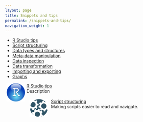 ```yaml
---
layout: page
title: Snippets and tips
permalink: /snippets-and-tips/
navigation_weight: 1
---
```

* [R Studio tips](/r-studio-tips/)
* [Script structuring](/script-structuring/)
* [Data types and structures](/data-types/)
* [Meta-data manipulation](/meta-data-manipulation/)
* [Data inspection](/data-inspection/)
* [Data transformation](/data-transformation/)
* [Importing and exporting](/importing-exporting/)
* [Graphs](/graph-tips/)


<div class="boxed">
<img src="/_pages/snippets-and-tips/r-studio-tips.png" alt="Image text" style="margin: 0px 5px" width="60" height="60" align="left"/>
<a href="/r-studio-tips/">R Studio tips</a><br>
Description
<br>
</div>
<br>
<div class="boxed">
<img src="/_pages/snippets-and-tips/data-transformation.png" alt="Image text" style="margin: 0px 10px" width="60" height="60" align="left"/>
<a href="/script-structuring/">Script structuring</a><br>
Making scripts easier to read and navigate.
<br>
</div>

